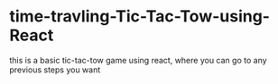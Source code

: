 # time-travling-Tic-Tac-Tow-using-React
this is a basic tic-tac-tow game using react, where you can go to any previous steps you want
